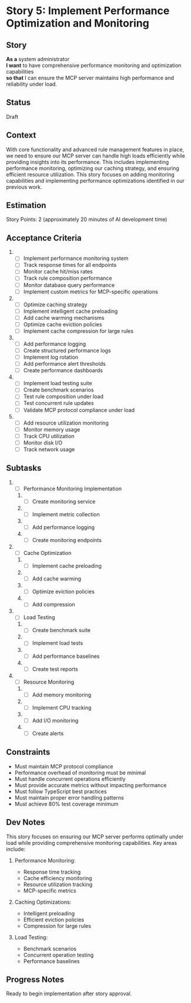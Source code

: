 # Story 5: Implement Performance Optimization and Monitoring

## Story

**As a** system administrator\
**I want** to have comprehensive performance monitoring and optimization capabilities\
**so that** I can ensure the MCP server maintains high performance and reliability under load.

## Status

Draft

## Context

With core functionality and advanced rule management features in place, we need to ensure our MCP server can handle high loads efficiently while providing insights into its performance. This includes implementing performance monitoring, optimizing our caching strategy, and ensuring efficient resource utilization. This story focuses on adding monitoring capabilities and implementing performance optimizations identified in our previous work.

## Estimation

Story Points: 2 (approximately 20 minutes of AI development time)

## Acceptance Criteria

1. - [ ] Implement performance monitoring system
   - [ ] Track response times for all endpoints
   - [ ] Monitor cache hit/miss rates
   - [ ] Track rule composition performance
   - [ ] Monitor database query performance
   - [ ] Implement custom metrics for MCP-specific operations
2. - [ ] Optimize caching strategy
   - [ ] Implement intelligent cache preloading
   - [ ] Add cache warming mechanisms
   - [ ] Optimize cache eviction policies
   - [ ] Implement cache compression for large rules
3. - [ ] Add performance logging
   - [ ] Create structured performance logs
   - [ ] Implement log rotation
   - [ ] Add performance alert thresholds
   - [ ] Create performance dashboards
4. - [ ] Implement load testing suite
   - [ ] Create benchmark scenarios
   - [ ] Test rule composition under load
   - [ ] Test concurrent rule updates
   - [ ] Validate MCP protocol compliance under load
5. - [ ] Add resource utilization monitoring
   - [ ] Monitor memory usage
   - [ ] Track CPU utilization
   - [ ] Monitor disk I/O
   - [ ] Track network usage

## Subtasks

1. - [ ] Performance Monitoring Implementation
   1. - [ ] Create monitoring service
   2. - [ ] Implement metric collection
   3. - [ ] Add performance logging
   4. - [ ] Create monitoring endpoints
2. - [ ] Cache Optimization
   1. - [ ] Implement cache preloading
   2. - [ ] Add cache warming
   3. - [ ] Optimize eviction policies
   4. - [ ] Add compression
3. - [ ] Load Testing
   1. - [ ] Create benchmark suite
   2. - [ ] Implement load tests
   3. - [ ] Add performance baselines
   4. - [ ] Create test reports
4. - [ ] Resource Monitoring
   1. - [ ] Add memory monitoring
   2. - [ ] Implement CPU tracking
   3. - [ ] Add I/O monitoring
   4. - [ ] Create alerts

## Constraints

- Must maintain MCP protocol compliance
- Performance overhead of monitoring must be minimal
- Must handle concurrent operations efficiently
- Must provide accurate metrics without impacting performance
- Must follow TypeScript best practices
- Must maintain proper error handling patterns
- Must achieve 80% test coverage minimum

## Dev Notes

This story focuses on ensuring our MCP server performs optimally under load while providing comprehensive monitoring capabilities. Key areas include:

1. Performance Monitoring:

   - Response time tracking
   - Cache efficiency monitoring
   - Resource utilization tracking
   - MCP-specific metrics

2. Caching Optimizations:

   - Intelligent preloading
   - Efficient eviction policies
   - Compression for large rules

3. Load Testing:
   - Benchmark scenarios
   - Concurrent operation testing
   - Performance baselines

## Progress Notes

Ready to begin implementation after story approval.
